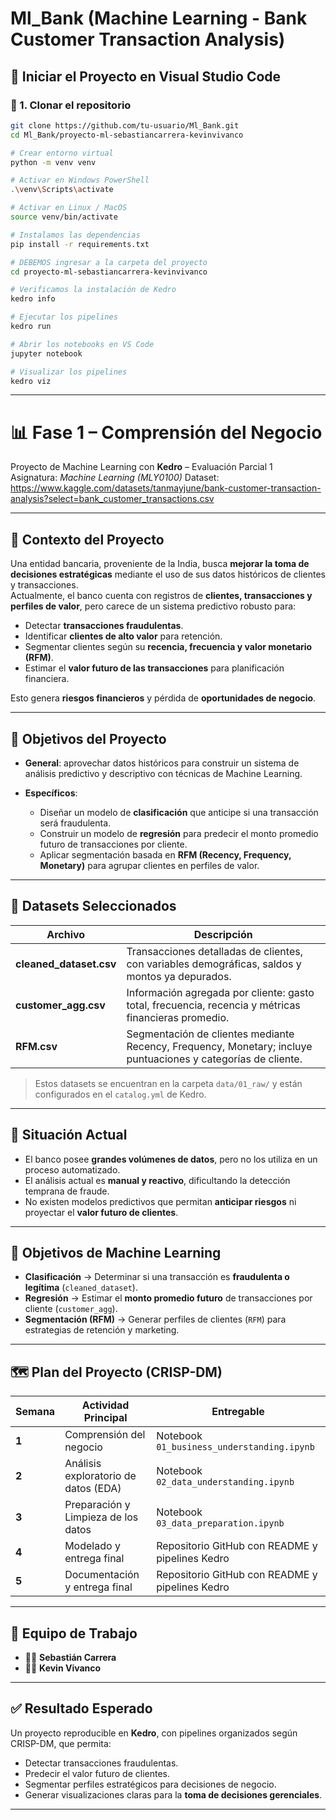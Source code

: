 # Ml_Bank (Machine Learning - Bank Customer Transaction Analysis)

## 🚀 Iniciar el Proyecto en Visual Studio Code  

### 🔹 1. Clonar el repositorio
```bash
git clone https://github.com/tu-usuario/Ml_Bank.git
cd Ml_Bank/proyecto-ml-sebastiancarrera-kevinvivanco

# Crear entorno virtual
python -m venv venv

# Activar en Windows PowerShell
.\venv\Scripts\activate

# Activar en Linux / MacOS
source venv/bin/activate

# Instalamos las dependencias
pip install -r requirements.txt

# DEBEMOS ingresar a la carpeta del proyecto
cd proyecto-ml-sebastiancarrera-kevinvivanco

# Verificamos la instalación de Kedro
kedro info

# Ejecutar los pipelines
kedro run

# Abrir los notebooks en VS Code
jupyter notebook

# Visualizar los pipelines
kedro viz
```

---

# 📊 Fase 1 – Comprensión del Negocio

Proyecto de Machine Learning con **Kedro** – Evaluación Parcial 1  
Asignatura: *Machine Learning (MLY0100)* 
Dataset: https://www.kaggle.com/datasets/tanmayjune/bank-customer-transaction-analysis?select=bank_customer_transactions.csv  

---

## 🏦 Contexto del Proyecto

Una entidad bancaria, proveniente de la India, busca **mejorar la toma de decisiones estratégicas** mediante el uso de sus datos históricos de clientes y transacciones.  
Actualmente, el banco cuenta con registros de **clientes, transacciones y perfiles de valor**, pero carece de un sistema predictivo robusto para:

- Detectar **transacciones fraudulentas**.  
- Identificar **clientes de alto valor** para retención.  
- Segmentar clientes según su **recencia, frecuencia y valor monetario (RFM)**.  
- Estimar el **valor futuro de las transacciones** para planificación financiera.  

Esto genera **riesgos financieros** y pérdida de **oportunidades de negocio**.

---

## 🎯 Objetivos del Proyecto

- **General**: aprovechar datos históricos para construir un sistema de análisis predictivo y descriptivo con técnicas de Machine Learning.  

- **Específicos**:  
  - Diseñar un modelo de **clasificación** que anticipe si una transacción será fraudulenta.  
  - Construir un modelo de **regresión** para predecir el monto promedio futuro de transacciones por cliente.  
  - Aplicar segmentación basada en **RFM (Recency, Frequency, Monetary)** para agrupar clientes en perfiles de valor.  

---

## 📂 Datasets Seleccionados

| Archivo                 | Descripción |
|--------------------------|-------------|
| **cleaned_dataset.csv** | Transacciones detalladas de clientes, con variables demográficas, saldos y montos ya depurados. |
| **customer_agg.csv**    | Información agregada por cliente: gasto total, frecuencia, recencia y métricas financieras promedio. |
| **RFM.csv**             | Segmentación de clientes mediante Recency, Frequency, Monetary; incluye puntuaciones y categorías de cliente. |

> Estos datasets se encuentran en la carpeta `data/01_raw/` y están configurados en el `catalog.yml` de Kedro.

---

## 📌 Situación Actual

- El banco posee **grandes volúmenes de datos**, pero no los utiliza en un proceso automatizado.  
- El análisis actual es **manual y reactivo**, dificultando la detección temprana de fraude.  
- No existen modelos predictivos que permitan **anticipar riesgos** ni proyectar el **valor futuro de clientes**.  

---

## 🧠 Objetivos de Machine Learning

- **Clasificación** → Determinar si una transacción es **fraudulenta o legítima** (`cleaned_dataset`).  
- **Regresión** → Estimar el **monto promedio futuro** de transacciones por cliente (`customer_agg`).  
- **Segmentación (RFM)** → Generar perfiles de clientes (`RFM`) para estrategias de retención y marketing.  

---

## 🗺️ Plan del Proyecto (CRISP-DM)

| Semana | Actividad Principal | Entregable |
|--------|---------------------|------------|
| **1**  | Comprensión del negocio | Notebook `01_business_understanding.ipynb` |
| **2**  | Análisis exploratorio de datos (EDA) | Notebook `02_data_understanding.ipynb` |
| **3**  | Preparación y Limpieza de los datos | Notebook `03_data_preparation.ipynb` |
| **4**  | Modelado y entrega final | Repositorio GitHub con README y pipelines Kedro |
| **5**  | Documentación y entrega final | Repositorio GitHub con README y pipelines Kedro |

---

## 👥 Equipo de Trabajo

- 🧑‍💻 **Sebastián Carrera**  
- 🧑‍💻 **Kevin Vivanco**  

---

## ✅ Resultado Esperado

Un proyecto reproducible en **Kedro**, con pipelines organizados según CRISP-DM, que permita:  
- Detectar transacciones fraudulentas.  
- Predecir el valor futuro de clientes.  
- Segmentar perfiles estratégicos para decisiones de negocio.  
- Generar visualizaciones claras para la **toma de decisiones gerenciales**.  

---
